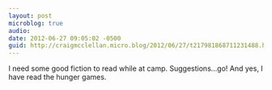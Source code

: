 ```yaml
---
layout: post
microblog: true
audio: 
date: 2012-06-27 09:05:02 -0500
guid: http://craigmcclellan.micro.blog/2012/06/27/t217981868711231488.html
---
```

I need some good fiction to read while at camp. Suggestions…go! And yes, I have read the hunger games.
